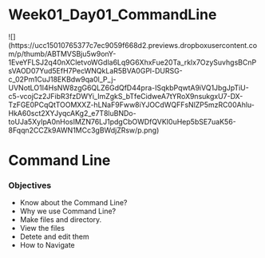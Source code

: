 # Week01_Day01_CommandLine

<div style="width:100%;height:200px">
![](https://ucc15010765377c7ec9059f668d2.previews.dropboxusercontent.com/p/thumb/ABTMVSBju5w9onY-1EveYFLSJ2q40nXCletvoWGdla6Lq9G6XhxFue20Ta_rklx7OzySuvhgsBCnPsVAOD07Yud5EfH7PecWNQkLaR5BVA0GPl-DURSG-c_02Pm1CuJ18EKBdw9qa0l_P_j-UVNotLO1I4HsNW8zgG6QLZ6GdQfD44pra-ISqkbPqwtA9iVQ1JbgJpTiU-c5-vcojCz2JFibR3fzDWYi_ImZgkS_bTfeCidweA7tYRoX9nsukgxU7-DX-TzFGE0PCqQtTOOMXXZ-hLNaF9Fww8iYJOCdWQFFsNlZP5mzRC00Ahlu-HkA60sct2XYJyqcAKg2_e7T8luBNDo-toUJa5XyIpA0nHosIMZN76LJ1pdgCbOWDfQVKI0uHep5bSE7uaK56-8Fqqn2CCZk9AWN1MCc3gBWdjZRsw/p.png)
</div>

# Command Line 

### Objectives
- Know about the Command Line?
- Why we use Command Line?
- Make files and directory.
- View the files
- Detete and edit them
- How to Navigate 

